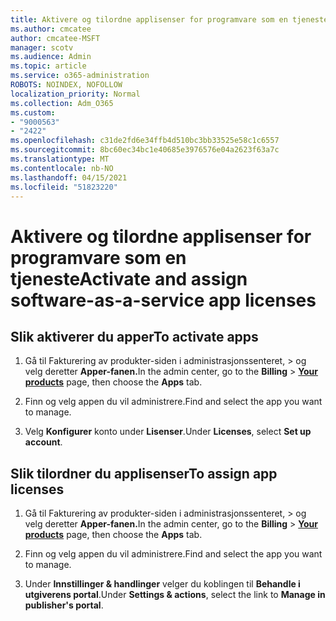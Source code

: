 ```yaml
---
title: Aktivere og tilordne applisenser for programvare som en tjeneste
ms.author: cmcatee
author: cmcatee-MSFT
manager: scotv
ms.audience: Admin
ms.topic: article
ms.service: o365-administration
ROBOTS: NOINDEX, NOFOLLOW
localization_priority: Normal
ms.collection: Adm_O365
ms.custom:
- "9000563"
- "2422"
ms.openlocfilehash: c31de2fd6e34ffb4d510bc3bb33525e58c1c6557
ms.sourcegitcommit: 8bc60ec34bc1e40685e3976576e04a2623f63a7c
ms.translationtype: MT
ms.contentlocale: nb-NO
ms.lasthandoff: 04/15/2021
ms.locfileid: "51823220"
---
```

# <a name="activate-and-assign-software-as-a-service-app-licenses"></a><span data-ttu-id="452b0-102">Aktivere og tilordne applisenser for programvare som en tjeneste</span><span class="sxs-lookup"><span data-stu-id="452b0-102">Activate and assign software-as-a-service app licenses</span></span> 

## <a name="to-activate-apps"></a><span data-ttu-id="452b0-103">Slik aktiverer du apper</span><span class="sxs-lookup"><span data-stu-id="452b0-103">To activate apps</span></span>

1. <span data-ttu-id="452b0-104">Gå til Fakturering av produkter-siden i administrasjonssenteret,  >  **[](https://go.microsoft.com/fwlink/p/?linkid=842054)** og velg deretter **Apper-fanen.**</span><span class="sxs-lookup"><span data-stu-id="452b0-104">In the admin center, go to the **Billing** > **[Your products](https://go.microsoft.com/fwlink/p/?linkid=842054)** page, then choose the **Apps** tab.</span></span>

2. <span data-ttu-id="452b0-105">Finn og velg appen du vil administrere.</span><span class="sxs-lookup"><span data-stu-id="452b0-105">Find and select the app you want to manage.</span></span>

3. <span data-ttu-id="452b0-106">Velg **Konfigurer** konto under **Lisenser**.</span><span class="sxs-lookup"><span data-stu-id="452b0-106">Under **Licenses**, select **Set up account**.</span></span>  

## <a name="to-assign-app-licenses"></a><span data-ttu-id="452b0-107">Slik tilordner du applisenser</span><span class="sxs-lookup"><span data-stu-id="452b0-107">To assign app licenses</span></span>

1. <span data-ttu-id="452b0-108">Gå til Fakturering av produkter-siden i administrasjonssenteret,  >  **[](https://go.microsoft.com/fwlink/p/?linkid=842054)** og velg deretter **Apper-fanen.**</span><span class="sxs-lookup"><span data-stu-id="452b0-108">In the admin center, go to the **Billing** > **[Your products](https://go.microsoft.com/fwlink/p/?linkid=842054)** page, then choose the **Apps** tab.</span></span>

2. <span data-ttu-id="452b0-109">Finn og velg appen du vil administrere.</span><span class="sxs-lookup"><span data-stu-id="452b0-109">Find and select the app you want to manage.</span></span>  

3. <span data-ttu-id="452b0-110">Under **Innstillinger & handlinger** velger du koblingen til **Behandle i utgiverens portal**.</span><span class="sxs-lookup"><span data-stu-id="452b0-110">Under **Settings & actions**, select the link to **Manage in publisher's portal**.</span></span>